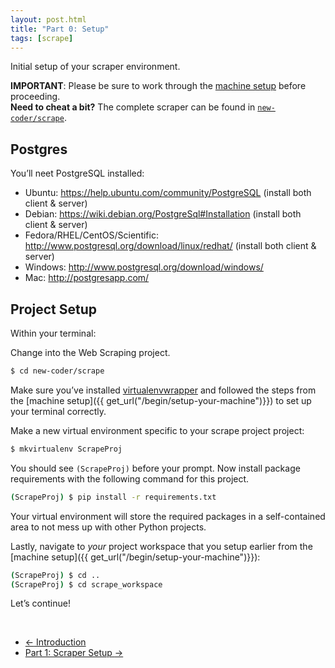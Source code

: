```yaml
---
layout: post.html
title: "Part 0: Setup"
tags: [scrape]
---
```


Initial setup of your scraper environment.


<div class="well">
<b>IMPORTANT</b>: Please be sure to work through the <a href="{{ get_url("/begin/setup-your-machine")}}">machine setup</a> before proceeding.
</div>


<div class="well">
<b>Need to cheat a bit?</b> The complete scraper can be found in <a href="https://github.com/econchick/new-coder/tree/master/scrape"><code>new-coder/scrape</code></a>.
</div>

## Postgres

You’ll neet PostgreSQL installed:

* Ubuntu: https://help.ubuntu.com/community/PostgreSQL   (install both client & server)
* Debian: https://wiki.debian.org/PostgreSql#Installation  (install both client & server)
* Fedora/RHEL/CentOS/Scientific: http://www.postgresql.org/download/linux/redhat/  (install both client & server)
* Windows: http://www.postgresql.org/download/windows/
* Mac: http://postgresapp.com/

## Project Setup

Within your terminal:

Change into the Web Scraping project.

```bash
$ cd new-coder/scrape
```


Make sure you’ve installed [virtualenvwrapper](http://pypi.python.org/pypi/virtualenvwrapper) and followed the steps from the [machine setup]({{ get_url("/begin/setup-your-machine")}}) to set up your terminal correctly.

Make a new virtual environment specific to your scrape project project:

```bash
$ mkvirtualenv ScrapeProj
```

You should see `(ScrapeProj)` before your prompt. Now install package requirements with the following command for this project.

```bash
(ScrapeProj) $ pip install -r requirements.txt
```

Your virtual environment will store the required packages in a self-contained area to not mess up with other Python projects.


Lastly, navigate to *your* project workspace that you setup earlier from the [machine setup]({{ get_url("/begin/setup-your-machine")}}):

```bash
(ScrapeProj) $ cd ..
(ScrapeProj) $ cd scrape_workspace
```

Let’s continue!

<br/>
<nav>
  <ul class="pager">
    <li class="previous"><a href="{{ get_url('/scrape/intro/') }}"><span aria-hidden="true">&larr;</span> Introduction</a></li>
    <li class="next"><a href="{{ get_url('/scrape/part-1/') }}">Part 1: Scraper Setup <span aria-hidden="true">&rarr;</span></a></li>
  </ul>
</nav>
